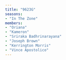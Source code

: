 ```yaml
---
title: "9623G"
seasons:
- "In The Zone"
members:
- "Oriana"
- "Kameron"
- "Sriraka Badhrinarayana"
- "Joseph Brown"
- "Kerrington Morris"
- "Vince Apostolico"
---
```

